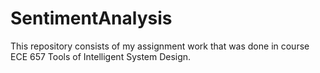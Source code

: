 # SentimentAnalysis
This repository consists of my assignment work that was done in course ECE 657 Tools of Intelligent System Design. 
